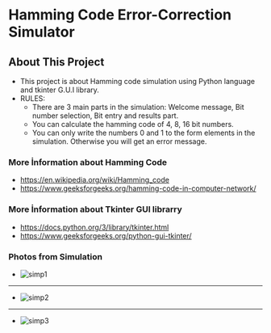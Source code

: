 # **Hamming Code Error-Correction Simulator** # 

## **About This Project**
* This project is about Hamming code simulation using Python language and tkinter G.U.I library.
* RULES:
  - There are 3 main parts in the simulation: Welcome message, Bit number selection, Bit entry and results part.
  - You can calculate the hamming code of 4, 8, 16 bit numbers.
  - You can only write the numbers 0 and 1 to the form elements in the simulation. Otherwise you will get an error message.

### **More İnformation about Hamming Code**
* https://en.wikipedia.org/wiki/Hamming_code
* https://www.geeksforgeeks.org/hamming-code-in-computer-network/
### **More İnformation about Tkinter GUI librarry**
* https://docs.python.org/3/library/tkinter.html
* https://www.geeksforgeeks.org/python-gui-tkinter/
### **Photos from Simulation**
* ![simp1](https://github.com/gelisgen03/Hamming-Code-Simulator/assets/113345673/c0605230-09dc-42c4-b373-e0801225a412)
----------------------------------------------------
* ![simp2](https://github.com/gelisgen03/Hamming-Code-Simulator/assets/113345673/04155a87-bbc4-4930-ae4f-df9fb31caf44)
----------------------------------------------------
* ![simp3](https://github.com/gelisgen03/Hamming-Code-Simulator/assets/113345673/ca1703ce-f59d-4161-b3c4-356928399134)
